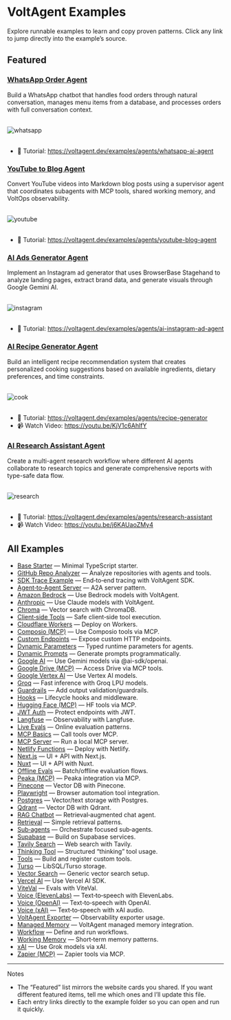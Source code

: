 # VoltAgent Examples

Explore runnable examples to learn and copy proven patterns. Click any link to jump directly into the example’s source.

## Featured

### [WhatsApp Order Agent](./with-whatsapp)

Build a WhatsApp chatbot that handles food orders through natural conversation, manages menu items from a database, and processes orders with full conversation context.

<br/>

<img alt="whatsapp" src="https://github.com/user-attachments/assets/dc9c4986-3e68-42f8-a450-ecd79b4dbd99" />

<br/>
<br/>

- 📖 Tutorial: https://voltagent.dev/examples/agents/whatsapp-ai-agent

### [YouTube to Blog Agent](./with-youtube-to-blog)

Convert YouTube videos into Markdown blog posts using a supervisor agent that coordinates subagents with MCP tools, shared working memory, and VoltOps observability.

<br/>

<img alt="youtube" src="https://github.com/user-attachments/assets/f9c944cf-8a9a-4ac5-a5f9-860ce08f058b" />

<br/>
<br/>

- 📖 Tutorial: https://voltagent.dev/examples/agents/youtube-blog-agent

### [AI Ads Generator Agent](./with-ad-creator)

Implement an Instagram ad generator that uses BrowserBase Stagehand to analyze landing pages, extract brand data, and generate visuals through Google Gemini AI.

<br/>

<img alt="instagram" src="https://github.com/user-attachments/assets/973e79c7-34ec-4f8e-8a41-9273d44234c6" />

<br/>
<br/>

- 📖 Tutorial: https://voltagent.dev/examples/agents/ai-instagram-ad-agent

### [AI Recipe Generator Agent](./with-recipe-generator)

Build an intelligent recipe recommendation system that creates personalized cooking suggestions based on available ingredients, dietary preferences, and time constraints.

<br/>

<img alt="cook" src="https://github.com/user-attachments/assets/dde6ce2f-c963-4075-9825-f216bc6e3467" />

<br/>
<br/>

- 📖 Tutorial: https://voltagent.dev/examples/agents/recipe-generator
- 📹 Watch Video: https://youtu.be/KjV1c6AhlfY

### [AI Research Assistant Agent](./with-research-assistant)

Create a multi-agent research workflow where different AI agents collaborate to research topics and generate comprehensive reports with type-safe data flow.

<br/>

<img alt="research" src="https://github.com/user-attachments/assets/8f459748-132e-4ff3-9afe-0561fa5075c2" />

<br/>
<br/>

- 📖 Tutorial: https://voltagent.dev/examples/agents/research-assistant
- 📹 Watch Video: https://youtu.be/j6KAUaoZMy4

## All Examples

- [Base Starter](./base) — Minimal TypeScript starter.
- [GitHub Repo Analyzer](./github-repo-analyzer) — Analyze repositories with agents and tools.
- [SDK Trace Example](./sdk-trace-example) — End‑to‑end tracing with VoltAgent SDK.
- [Agent‑to‑Agent Server](./with-a2a-server) — A2A server pattern.
- [Amazon Bedrock](./with-amazon-bedrock) — Use Bedrock models with VoltAgent.
- [Anthropic](./with-anthropic) — Use Claude models with VoltAgent.
- [Chroma](./with-chroma) — Vector search with ChromaDB.
- [Client‑side Tools](./with-client-side-tools) — Safe client‑side tool execution.
- [Cloudflare Workers](./with-cloudflare-workers) — Deploy on Workers.
- [Composio (MCP)](./with-composio-mcp) — Use Composio tools via MCP.
- [Custom Endpoints](./with-custom-endpoints) — Expose custom HTTP endpoints.
- [Dynamic Parameters](./with-dynamic-parameters) — Typed runtime parameters for agents.
- [Dynamic Prompts](./with-dynamic-prompts) — Generate prompts programmatically.
- [Google AI](./with-google-ai) — Use Gemini models via @ai-sdk/openai.
- [Google Drive (MCP)](./with-google-drive-mcp) — Access Drive via MCP tools.
- [Google Vertex AI](./with-google-vertex-ai) — Use Vertex AI models.
- [Groq](./with-groq-ai) — Fast inference with Groq LPU models.
- [Guardrails](./with-guardrails) — Add output validation/guardrails.
- [Hooks](./with-hooks) — Lifecycle hooks and middleware.
- [Hugging Face (MCP)](./with-hugging-face-mcp) — HF tools via MCP.
- [JWT Auth](./with-jwt-auth) — Protect endpoints with JWT.
- [Langfuse](./with-langfuse) — Observability with Langfuse.
- [Live Evals](./with-live-evals) — Online evaluation patterns.
- [MCP Basics](./with-mcp) — Call tools over MCP.
- [MCP Server](./with-mcp-server) — Run a local MCP server.
- [Netlify Functions](./with-netlify-functions) — Deploy with Netlify.
- [Next.js](./with-nextjs) — UI + API with Next.js.
- [Nuxt](./with-nuxt) — UI + API with Nuxt.
- [Offline Evals](./with-offline-evals) — Batch/offline evaluation flows.
- [Peaka (MCP)](./with-peaka-mcp) — Peaka integration via MCP.
- [Pinecone](./with-pinecone) — Vector DB with Pinecone.
- [Playwright](./with-playwright) — Browser automation tool integration.
- [Postgres](./with-postgres) — Vector/text storage with Postgres.
- [Qdrant](./with-qdrant) — Vector DB with Qdrant.
- [RAG Chatbot](./with-rag-chatbot) — Retrieval‑augmented chat agent.
- [Retrieval](./with-retrieval) — Simple retrieval patterns.
- [Sub‑agents](./with-subagents) — Orchestrate focused sub‑agents.
- [Supabase](./with-supabase) — Build on Supabase services.
- [Tavily Search](./with-tavily-search) — Web search with Tavily.
- [Thinking Tool](./with-thinking-tool) — Structured “thinking” tool usage.
- [Tools](./with-tools) — Build and register custom tools.
- [Turso](./with-turso) — LibSQL/Turso storage.
- [Vector Search](./with-vector-search) — Generic vector search setup.
- [Vercel AI](./with-vercel-ai) — Use Vercel AI SDK.
- [ViteVal](./with-viteval) — Evals with ViteVal.
- [Voice (ElevenLabs)](./with-voice-elevenlabs) — Text‑to‑speech with ElevenLabs.
- [Voice (OpenAI)](./with-voice-openai) — Text‑to‑speech with OpenAI.
- [Voice (xAI)](./with-voice-xsai) — Text‑to‑speech with xAI audio.
- [VoltAgent Exporter](./with-voltagent-exporter) — Observability exporter usage.
- [Managed Memory](./with-voltagent-managed-memory) — VoltAgent managed memory integration.
- [Workflow](./with-workflow) — Define and run workflows.
- [Working Memory](./with-working-memory) — Short‑term memory patterns.
- [xAI](./with-xsai) — Use Grok models via xAI.
- [Zapier (MCP)](./with-zapier-mcp) — Zapier tools via MCP.

---

Notes

- The “Featured” list mirrors the website cards you shared. If you want different featured items, tell me which ones and I’ll update this file.
- Each entry links directly to the example folder so you can open and run it quickly.
